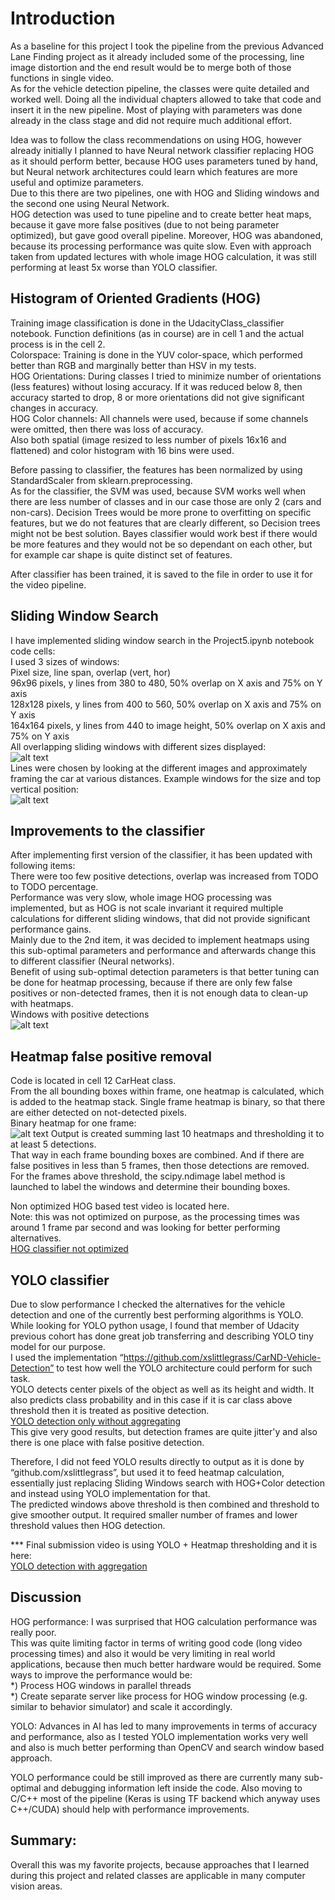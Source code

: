 # Introduction

As a baseline for this project I took the pipeline from the previous Advanced Lane Finding project as it already included some of the processing, line image distortion and the end result would be to merge both of those functions in single video.</br>
As for the vehicle detection pipeline, the classes were quite detailed and worked well. Doing all the individual chapters allowed to take that code and insert it in the new pipeline. Most of playing with parameters was done already in the class stage and did not require much additional effort.
 
Idea was to follow the class recommendations on using HOG, however already initially I planned to have Neural network classifier replacing HOG as it should perform better, because HOG uses parameters tuned by hand, but Neural network architectures could learn which features are more useful and optimize parameters.</br>
Due to this there are two pipelines, one with HOG and Sliding windows and the second one using Neural Network.</br>
HOG detection was used to tune pipeline and to create better heat maps, because it gave more false positives (due to not being parameter optimized), but gave good overall pipeline. Moreover, HOG was abandoned, because its processing performance was quite slow. Even with approach taken from updated lectures with whole image HOG calculation, it was still performing at least 5x worse than YOLO classifier.

[//]: # (Image References)
[image1]: ./output_images/sliding_windows_test5.jpg "All overlapping sliding windows with different sizes displayed"
[image2]: ./output_images/sliding_windows_single_test5.jpg "Example windows for the size and top vertical position"
[image3]: ./output_images/hot_windows_test5.jpg "Windows with positive detections"
[image4]: ./output_images/frame_heat_map_test5.jpg "Binary heatmap for one frame"

 
## Histogram of Oriented Gradients (HOG)
Training image classification is done in the UdacityClass_classifier notebook. Function definitions (as in course) are in cell 1 and the actual process is in the cell 2.</br>
Colorspace: Training is done in the YUV color-space, which performed better than RGB and marginally better than HSV in my tests.</br>
HOG Orientations: During classes I tried to minimize number of orientations (less features) without losing accuracy. If it was reduced below 8, then accuracy started to drop, 8 or more orientations did not give significant changes in accuracy.</br>
HOG Color channels: All channels were used, because if some channels were omitted, then there was loss of accuracy.</br>
Also both spatial (image resized to less number of pixels 16x16 and flattened) and color histogram with 16 bins were used.
 
Before passing to classifier, the features has been normalized by using StandardScaler from sklearn.preprocessing.</br>
As for the classifier, the SVM was used, because SVM works well when there are less number of classes and in our case those are only 2 (cars and non-cars). Decision Trees would be more prone to overfitting on specific features, but we do not features that are clearly different, so Decision trees might not be best solution. Bayes classifier would work best if there would be more features and they would not be so dependant on each other, but for example car shape is quite distinct set of features.

After classifier has been trained, it is saved to the file in order to use it for the video pipeline.
 

## Sliding Window Search
I have implemented sliding window search in the Project5.ipynb notebook code cells:</br>
I used 3 sizes of windows:</br>
Pixel size, line span, overlap (vert, hor)</br>
96x96 pixels, y lines from 380 to 480, 50% overlap on X axis and 75% on Y axis</br>
128x128 pixels, y lines from 400 to 560, 50% overlap on X axis and 75% on Y axis</br>
164x164 pixels, y lines from 440 to image height, 50% overlap on X axis and 75% on Y axis</br>
All overlapping sliding windows with different sizes displayed:</br>
![alt text][image1]
</br>
Lines were chosen by looking at the different images and approximately framing the car at various distances.
Example windows for the size and top vertical position:</br>
![alt text][image2]
 
## Improvements to the classifier
After implementing first version of the classifier, it has been updated with following items:</br>
There were too few positive detections, overlap was increased from TODO to TODO percentage.</br>
Performance was very slow, whole image HOG processing was implemented, but as HOG is not scale invariant it required multiple calculations for different sliding windows, that did not provide significant performance gains.</br>
Mainly due to the 2nd item, it was decided to implement heatmaps using this sub-optimal parameters and performance and afterwards change this to different classifier (Neural networks).</br>
Benefit of using sub-optimal detection parameters is that better tuning can be done for heatmap processing, because if there are only few false positives or non-detected frames, then it is not enough data to clean-up with heatmaps.</br>
Windows with positive detections</br>
![alt text][image3]
 
## Heatmap false positive removal
Code is located in cell 12 CarHeat class.</br>
From the all bounding boxes within frame, one heatmap is calculated, which is added to the heatmap stack. Single frame heatmap is binary, so that there are either detected on not-detected pixels.</br>
Binary heatmap for one frame:</br>
![alt text][image4]
Output is created summing last 10 heatmaps and thresholding it to at least 5 detections.</br>
That way in each frame bounding boxes are combined. And if there are false positives in less than 5 frames, then those detections are removed.</br>
For the frames above threshold, the scipy.ndimage label method is launched to label the windows and determine their bounding boxes.

Non optimized HOG based test video is located here.</br>
Note: this was not optimized on purpose, as the processing times was around 1 frame par second and was looking for better performing alternatives.</br>
[HOG classifier not optimized](https://youtu.be/OyFpzPOSr4E)
 
## YOLO classifier
Due to slow performance I checked the alternatives for the vehicle detection and one of the currently best performing algorithms is YOLO.</br>
While looking for YOLO python usage, I found that member of Udacity previous cohort has done great job transferring and describing YOLO tiny model for our purpose.</br>
I used the implementation “https://github.com/xslittlegrass/CarND-Vehicle-Detection” to test how well the YOLO architecture could perform for such task.</br>
YOLO detects center pixels of the object as well as its height and width. It also predicts class probability and in this case if it is car class above threshold then it is treated as positive detection.</br>
[YOLO detection only without aggregating](https://youtu.be/Mbuymi-Wd4g)</br>
This give very good results, but detection frames are quite jitter'y and also there is one place with false positive detection.

Therefore, I did not feed YOLO results directly to output as it is done by “github.com/xslittlegrass”, but used it to feed heatmap calculation, essentially just replacing Sliding Windows search with HOG+Color detection and instead using YOLO implementation for that.</br>
The predicted windows above threshold is then combined and threshold to give smoother output. It required smaller number of frames and lower threshold values then HOG detection.</br>

*** Final submission video is using YOLO + Heatmap thresholding and it is here:</br>
[YOLO detection with aggregation](https://youtu.be/YKQIL3Gi8Rs)

 
## Discussion

HOG performance: I was surprised that HOG calculation performance was really poor.</br>
This was quite limiting factor in terms of writing good code (long video processing times) and also it would be very limiting in real world applications, because then much better hardware would be required. Some ways to improve the performance would be:</br>
*) Process HOG windows in parallel threads</br>
*) Create separate server like process for HOG window processing (e.g. similar to behavior simulator) and scale it accordingly.

YOLO: Advances in AI has led to many improvements in terms of accuracy and performance, also as I tested YOLO implementation works very well and also is much better performing than OpenCV and search window based approach.

YOLO performance could be still improved as there are currently many sub-optimal and debugging information left inside the code. Also moving to C/C++ most of the pipeline (Keras is using TF backend which anyway uses C++/CUDA) should help with performance improvements.

## Summary:
Overall this was my favorite projects, because approaches that I learned during this project and related classes are applicable in many computer vision areas.
